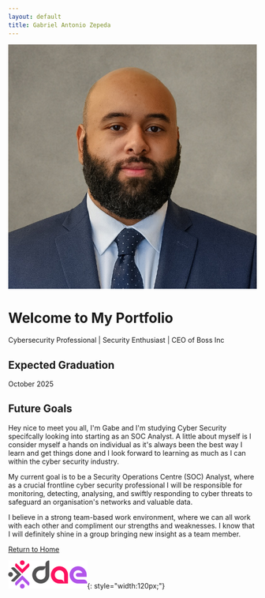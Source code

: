 ```yaml
---
layout: default
title: Gabriel Antonio Zepeda
---
```


<div class="professional-header">
  <img src="assets/img/gabe_dae_1.jpg" alt="Gabriel Antonio Zepeda" class="rounded-image">
  <h1>Welcome to My Portfolio</h1>
  <p class="lead">Cybersecurity Professional | Security Enthusiast | CEO of Boss Inc </p>
</div>

## Expected Graduation

October 2025

## Future Goals

Hey nice to meet you all, I'm Gabe and I'm studying Cyber Security specifcally looking into starting as an SOC Analyst. A little about myself is I consider myself a hands on individual as it's always been the best way I learn and get things done and I look forward to learning as much as I can within the cyber security industry.

My current goal is to be a Security Operations Centre (SOC) Analyst, where as a crucial frontline cyber security professional I will be responsible for monitoring, detecting, analysing, and swiftly responding to cyber threats to safeguard an organisation's networks and valuable data.

I believe in a strong team-based work environment, where we can all work with each other and compliment our strengths and weaknesses. I know that I will definitely shine in a group bringing new insight as a team member.

[Return to Home](./index.md)

![DAE Logo](assets/img/DAE.png){: style="width:120px;"}